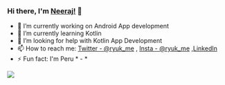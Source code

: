   ### Hi there, I'm [Neeraj!](https://ryuk-me.github.io) 👋


- 🔭 I’m currently working on Android App development
- 🌱 I’m currently learning Kotlin
- 🤔 I’m looking for help with Kotlin App Development
- 📫 How to reach me: [Twitter - @ryuk_me](https://twitter.com/ryuk_me) , [Insta - @ryuk_me](https://www.instagram.com/ryuk_me/) ,[LinkedIn ](https://www.linkedin.com/in/neeraj-kumar-5178281b0/)
- ⚡ Fun fact: I'm Peru * - *

<img src="https://github-readme-stats.vercel.app/api?username=ryuk-me&show_icons=true&theme=dracula">
